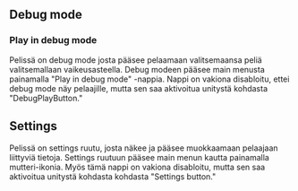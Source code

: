 ## Debug mode


### Play in debug mode
Pelissä on debug mode josta pääsee pelaamaan valitsemaansa peliä valitsemallaan vaikeusasteella. Debug modeen pääsee main menusta
painamalla "Play in debug mode" -nappia. Nappi on vakiona disabloitu, ettei debug mode näy pelaajille, mutta sen saa 
aktivoitua unitystä kohdasta "DebugPlayButton."

## Settings
Pelissä on settings ruutu, josta näkee ja pääsee muokkaamaan pelaajaan liittyviä tietoja. Settings ruutuun pääsee main menun kautta
painamalla mutteri-ikonia. Myös tämä nappi on vakiona disabloitu, mutta sen saa aktivoitua unitystä kohdasta kohdasta 
"Settings button."
